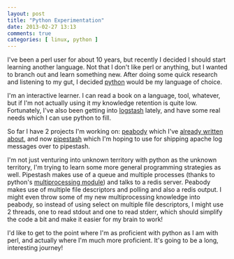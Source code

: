 ```yaml
---
layout: post
title: "Python Experimentation"
date: 2013-02-27 13:13
comments: true
categories: [ linux, python ]
---
```


I've been a perl user for about 10 years, but recently I decided I should start learning another language.
Not that I don't like perl or anything, but I wanted to branch out and learn something new.
After doing some quick research and listening to my gut, I decided [python][python] would be my language of choice.

I'm an interactive learner.
I can read a book on a language, tool, whatever, but if I'm not actually using it my knowledge retention is quite low.
Fortunately, I've also been getting into [logstash][logstash] lately, and have some real needs which I can use python to fill.

So far I have 2 projects I'm working on: [peabody][peabody] which I've [already written about][peabody-blogpost], and now [pipestash][pipestash] which I'm hoping to use for shipping apache log messages over to pipestash.

I'm not just venturing into unknown territory with python as the unknown territory, I'm trying to learn some more general programming strategies as well.
Pipestash makes use of a queue and multiple processes (thanks to python's [multiprocessing module][multiprocessing]) and talks to a redis server.
Peabody makes use of multiple file descriptors and polling and also a redis output.
I might even throw some of my new multiprocessing knowledge into peabody, so instead of using select on multiple file descriptors, I might use 2 threads, one to read stdout and one to read stderr, which should simplify the code a bit and make it easier for my brain to work!

I'd like to get to the point where I'm as proficient with python as I am with perl, and actually where I'm much more proficient.
It's going to be a long, interesting journey!

[python]: http://python.org/ "python programming language"
[logstash]: http://logstash.net/ "logstash - open source log management"
[peabody]: http://github.com/gorillanation/peabody "peabody - cron's best friend!"
[peabody-blogpost]: /archive/2012/09/13/introducing-peabody/ "Introducing peabody!"
[pipestash]: http://github.com/kitchen/pipestash
[multiprocessing]: http://docs.python.org/2/library/multiprocessing.html "python - multiprocessing"

